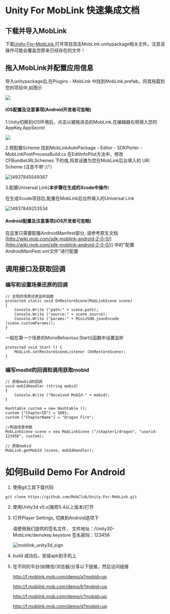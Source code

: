# Unity For MobLink 快速集成文档

## 下载并导入MobLink

下载[Unity-For-MobLink](https://github.com/MobClub/Unity-For-MobLink),打开项目双击MobLink.unitypackage相关文件。注意该操作可能会覆盖您原来已经存在的文件！ 


## 拖入MobLink并配置应用信息

导入unitypackage后,在Plugins - MobLink 中找到MobLink.prefab。将其拖载到您的项目中,如图示

![](https://lh3.googleusercontent.com/-RvxnRpiii5w/WUDd_EPdm4I/AAAAAAAABlc/QwRZ5BngtOwnjifRJhfFvN1MAAFaBL33wCHMYCw/I/14974233545014.jpg)

#### iOS配置及注意事项(Android开发者可忽略)
1.Unity切换到iOS环境后，点击以被拖进去的MobLink,在编辑器右侧填入您的AppKey,AppSecret

![](https://lh3.googleusercontent.com/-sN5_9Oe_iHg/WUDekgFs53I/AAAAAAAABlk/oEliwwhY0BwIQda9ney-K_8yPcfK3CbEACHMYCw/I/14974235048946.jpg)

2.预配置Scheme
找到MobLinkAutoPackage - Editor - SDKPorter - MobLinkPostProcessBuild.cs
在EditInfoPlist方法中，修改CFBundleURLSchemes 下的值,将其设置为您在MobLink后台填入的 URI Scheme (注意不带'://')

![14937845549367](https://lh3.googleusercontent.com/-_le-4mpzKIw/WQlelJ3Q6uI/AAAAAAAABj4/443zqhF8bNAD1qPOwRathPkF4BXFslyBQCHM/I/14937845549367.jpg)

3.配置Universal Link(**本步骤在生成的Xcode中操作**)

在生成Xcode项目后,配置在MobLink后台所填入的Universal Link

![14937849253534](https://lh3.googleusercontent.com/-sj8hXdc0WUA/WQlemadRzLI/AAAAAAAABj8/Jh9JQ2YkEWIONNeqHXsAnhioSP16FCs_gCHM/I/14937849253534.png)


#### Android配置及注意事项(iOS开发者可忽略)

在这里只需要配置AndroidManifest部分, 请参考原生文档[http://wiki.mob.com/sdk-moblink-android-2-0-0/](http://wiki.mob.com/sdk-moblink-android-2-0-0/)) 中的"配置AndroidManiFest.xml文件"进行配置

## 调用接口及获取回调

### 编写和设置场景还原的回调

```
// 全局的场景还原监听函数
protected static void OnRestoreScene(MobLinkScene scene)
{
	Console.Write ("path:" + scene.path);
	Console.Write ("source:" + scene.source);
	Console.Write ("params:" + MiniJSON.jsonEncode (scene.customParams));
}
```

一般在第一个场景的MonoBehaviour.Start()函数中设置监听

```
protected void Start () {
	MobLink.setRestoreSceneListener (OnRestoreScene);
}
```

### 编写modId的回调和调用获取mobid

```
// 获取mobid的回调
void mobIdHandler (string mobid)
{
	Console.Write ("Received MobId:" + mobid);
}
```

```
Hashtable custom = new Hashtable ();
custom ["ChapterID"] = 1001;
custom ["ChapterName"] = "Dragon Fire";

//构造场景参数
MobLinkScene scene = new MobLinkScene ("/chapter1/dragon", "userid-123456", custom);

// 获取mobid
MobLink.getMobId (scene, mobIdHandler);
```

# 如何Build Demo For Android 

1. 使用git工具下载代码

```
git clone https://github.com/MobClub/Unity-For-MobLink.git
```

2. 使用Unity3d v5.x(推荐5.4以上版本)打开

3. 打开Player Settings, 切换到Android选项下
 
    请使用我们提供的签名文件， 文件地址：/Unity3D-MobLink/demokey.keystore
    签名密码：123456
    
    ![moblink_unity3d_sign](http://wiki.mob.com/wp-content/uploads/2014/11/moblink_unity3d_sign.png)
    
4. build 成功后，安装apk到手机上

5. 在不同的平台(如微信/浏览器)分享以下链接，然后访问链接
    
    http://f.moblink.mob.com/demo/a?mobid=up
        
    http://f.moblink.mob.com/demo/b?mobid=up
    
    http://f.moblink.mob.com/demo/c?mobid=up
    
    http://f.moblink.mob.com/demo/d?mobid=up
    
